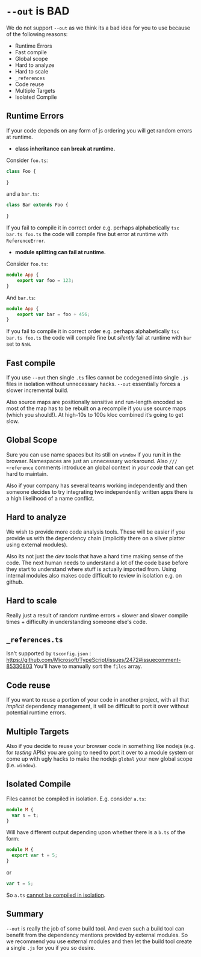 # `--out` is BAD
We do not support `--out` as we think its a bad idea for you to use because of the following reasons:

* Runtime Errors
* Fast compile
* Global scope
* Hard to analyze
* Hard to scale
* `_references`
* Code reuse
* Multiple Targets
* Isolated Compile

## Runtime Errors

If your code depends on any form of js ordering you will get random errors at runtime.

* **class inheritance can break at runtime.**

Consider `foo.ts`: 
```ts
class Foo {
    
}
```

and a `bar.ts`:
```ts
class Bar extends Foo {
    
}
```

If you fail to compile it in correct order e.g. perhaps alphabetically `tsc bar.ts foo.ts` the code will compile fine but error at runtime with `ReferenceError`. 

* **module splitting can fail at runtime.**

Consider `foo.ts`: 
```ts
module App {
    export var foo = 123;
}
```
And `bar.ts`: 
```ts
module App {
    export var bar = foo + 456;
}
```

If you fail to compile it in correct order e.g. perhaps alphabetically `tsc bar.ts foo.ts` the code will compile fine but  *silently* fail at runtime with `bar` set to `NaN`. 

## Fast compile
If you use `--out` then single `.ts` files cannot be codegened into single `.js` files in isolation without unnecessary hacks. `--out` essentially forces a slower incremental build.

Also source maps are positionally sensitive and run-length encoded so most of the map has to be rebuilt on a recompile if you use source maps (which you should!). At high-10s to 100s kloc combined it’s going to get slow.

## Global Scope
Sure you can use name spaces but its still on `window` if you run it in the browser. Namespaces are just an unnecessary workaround. Also `/// <reference` comments introduce an global context in *your code* that can get hard to maintain.

Also if your company has several teams working independently and then someone decides to try integrating two independently written apps there is a high likelihood of a name conflict.

## Hard to analyze
We wish to provide more code analysis tools. These will be easier if you provide us with the dependency chain (implicitly there on a silver platter using external modules). 

Also its not just the *dev tools* that have a hard time making sense of the code. The next human needs to understand a lot of the code base before they start to understand where stuff is actually imported from. Using internal modules also makes code difficult to review in isolation e.g. on github.

## Hard to scale
Really just a result of random runtime errors + slower and slower compile times + difficulty in understanding someone else's code.

## `_references.ts`
Isn't supported by `tsconfig.json` : https://github.com/Microsoft/TypeScript/issues/2472#issuecomment-85330803 You'll have to manually sort the  `files` array. 

## Code reuse
If you want to reuse a portion of your code in another project, with all that *implicit* dependency management, it will be difficult to port it over without potential runtime errors. 

## Multiple Targets
Also if you decide to reuse your browser code in something like nodejs (e.g. for *testing* APIs) you are going to need to port it over to a module system or come up with ugly hacks to make the nodejs `global` your new global scope (i.e. `window`).

## Isolated Compile
Files cannot be compiled in isolation. E.g. consider `a.ts`: 
```ts
module M {
  var s = t;
}
```
Will have different output depending upon whether there is a `b.ts` of the form: 
```ts
module M {
  export var t = 5;
}
```
or 
```ts
var t = 5;
```
So `a.ts` [cannot be compiled in isolation](https://github.com/Microsoft/TypeScript/issues/2715).

## Summary
`--out` is really the job of some build tool. And even such a build tool can benefit from the dependency mentions provided by external modules. So we recommend you use external modules and then let the build tool create a single `.js` for you if you so desire.
